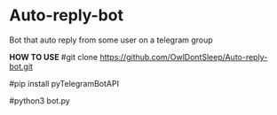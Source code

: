 # Auto-reply-bot
Bot that auto reply from some user on a telegram group

**HOW TO USE**
#git clone https://github.com/OwlDontSleep/Auto-reply-bot.git

#pip install pyTelegramBotAPI

#python3 bot.py

